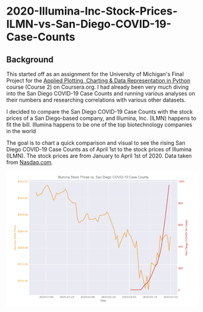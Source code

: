 # 2020-Illumina-Inc-Stock-Prices-ILMN-vs-San-Diego-COVID-19-Case-Counts

## Background

This started off as an assignment for the University of Michigan's Final Project for the [Applied Plotting, Charting & Data Representation in Python](https://www.coursera.org/learn/python-plotting?specialization=data-science-python) course (Course 2) on Coursera.org. I had already been very much diving into the San Diego COVID-19 Case Counts and running various analyses on their numbers and researching correlations with various other datasets.

I decided to compare the San Diego COVID-19 Case Counts with the stock prices of a San Diego-based company, and Illumina, Inc. (ILMN) happens to fit the bill. Illumina happens to be one of the top biotechnology companies in the world 

The goal is to chart a quick comparison and visual to see the rising San Diego COVID-19 Case Counts as of April 1st to the stock prices of Illumina (ILMN). The stock prices are from January to April 1st of 2020. Data taken from [Nasdaq.com](https://www.nasdaq.com/).

![Illumina vs SD COVID-19](images/illumina-stock-vs-sd-covid-counts.png)